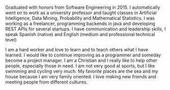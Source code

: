 Graduated with honors from Software Engineering in 2015. I automatically went on to work as a university professor and taught classes in Artificial Intelligence, Data Mining, Probability and Mathematical Statistics. I was working as a freelancer, programming backends in java and developing REST APIs for several startups. I have communication and leadership skills, I speak Spanish (native) and English (medium and professional technical level) 

I am a hard worker and love to learn and to teach others what I have learned. I would like to continue improving as a programmer and someday become a project manager. I am a Christian and I really like to help other people, especially those in need. I am not very good at sports, but I like swimming and cycling very much. My favorite places are the sea and my house because I am very family oriented. I love making new friends and meeting people from different cultures.

<!--
**jgarciasm/jgarciasm** is a ✨ _special_ ✨ repository because its `README.md` (this file) appears on your GitHub profile.

Here are some ideas to get you started:

- 🔭 I’m currently working on ...
- 🌱 I’m currently learning ...
- 👯 I’m looking to collaborate on ...
- 🤔 I’m looking for help with ...
- 💬 Ask me about ...
- 📫 How to reach me: ...
- 😄 Pronouns: ...
- ⚡ Fun fact: ...
-->
